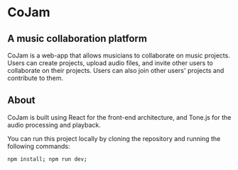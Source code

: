 # CoJam
## A music collaboration platform

CoJam is a web-app that allows musicians to collaborate on music projects. Users can create projects, upload audio files, and invite other users to collaborate on their projects. 
Users can also join other users' projects and contribute to them.

## About

CoJam is built using React for the front-end architecture,
and Tone.js for the audio processing and playback.

You can run this project locally by cloning the repository and running the following commands:

```bash
npm install; npm run dev;
```